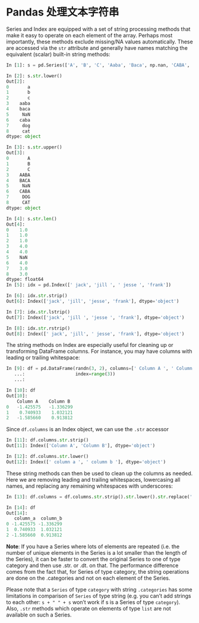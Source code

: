 # Pandas 处理文本字符串

Series and Index are equipped with a set of string processing methods that make it easy to operate on each element of the array. Perhaps most importantly, these methods exclude missing/NA values automatically. These are accessed via the ``str`` attribute and generally have names matching the equivalent (scalar) built-in string methods:

```python
In [1]: s = pd.Series(['A', 'B', 'C', 'Aaba', 'Baca', np.nan, 'CABA', 'dog', 'cat'])

In [2]: s.str.lower()
Out[2]: 
0       a
1       b
2       c
3    aaba
4    baca
5     NaN
6    caba
7     dog
8     cat
dtype: object

In [3]: s.str.upper()
Out[3]: 
0       A
1       B
2       C
3    AABA
4    BACA
5     NaN
6    CABA
7     DOG
8     CAT
dtype: object

In [4]: s.str.len()
Out[4]: 
0    1.0
1    1.0
2    1.0
3    4.0
4    4.0
5    NaN
6    4.0
7    3.0
8    3.0
dtype: float64
In [5]: idx = pd.Index([' jack', 'jill ', ' jesse ', 'frank'])
```

```python
In [6]: idx.str.strip()
Out[6]: Index(['jack', 'jill', 'jesse', 'frank'], dtype='object')

In [7]: idx.str.lstrip()
Out[7]: Index(['jack', 'jill ', 'jesse ', 'frank'], dtype='object')

In [8]: idx.str.rstrip()
Out[8]: Index([' jack', 'jill', ' jesse', 'frank'], dtype='object')
```

The string methods on Index are especially useful for cleaning up or transforming DataFrame columns. For instance, you may have columns with leading or trailing whitespace:

```python
In [9]: df = pd.DataFrame(randn(3, 2), columns=[' Column A ', ' Column B '],
   ...:                   index=range(3))
   ...: 

In [10]: df
Out[10]: 
    Column A    Column B 
0   -1.425575   -1.336299
1    0.740933    1.032121
2   -1.585660    0.913812
```

Since ``df.columns`` is an Index object, we can use the ``.str`` accessor

```python
In [11]: df.columns.str.strip()
Out[11]: Index(['Column A', 'Column B'], dtype='object')

In [12]: df.columns.str.lower()
Out[12]: Index([' column a ', ' column b '], dtype='object')
```

These string methods can then be used to clean up the columns as needed. Here we are removing leading and trailing whitespaces, lowercasing all names, and replacing any remaining whitespaces with underscores:

```python
In [13]: df.columns = df.columns.str.strip().str.lower().str.replace(' ', '_')

In [14]: df
Out[14]: 
   column_a  column_b
0 -1.425575 -1.336299
1  0.740933  1.032121
2 -1.585660  0.913812
```

**Note**: If you have a Series where lots of elements are repeated (i.e. the number of unique elements in the Series is a lot smaller than the length of the Series), it can be faster to convert the original Series to one of type category and then use .str.<method> or .dt.<property> on that. The performance difference comes from the fact that, for Series of type category, the string operations are done on the .categories and not on each element of the Series.

Please note that a ``Series`` of type ``category`` with string ``.categories`` has some limitations in comparison of ``Series`` of type string (e.g. you can’t add strings to each other: ``s + " " + s`` won’t work if s is a Series of type ``category``). Also, ``.str`` methods which operate on elements of type ``list`` are not available on such a Series.